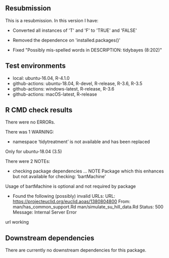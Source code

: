## Resubmission
This is a resubmission. In this version I have:

* Converted all instances of 'T' and 'F' to 'TRUE' and 'FALSE'

* Removed the dependence on 'installed.packages()'

* Fixed "Possibly mis-spelled words in DESCRIPTION: tidybayes (8:202)"

## Test environments
* local: ubuntu-16.04, R-4.1.0
* github-actions: ubuntu-18.04, R-devel, R-release, R-3.6, R-3.5
* github-actions: windows-latest, R-release, R-3.6
* github-actions: macOS-latest, R-release

## R CMD check results
There were no ERRORs.

There was 1 WARNING:

* namespace ‘tidytreatment’ is not available and has been replaced

Only for ubuntu-18.04 (3.5)

There were 2 NOTEs:

* checking package dependencies ... NOTE Package which this enhances but not available for checking: ‘bartMachine’

Usage of bartMachine is optional and not required by package

* Found the following (possibly) invalid URLs: URL: https://projecteuclid.org/euclid.aoas/1380804800 From: man/has_common_support.Rd man/simulate_su_hill_data.Rd Status: 500 Message: Internal Server Error

url working

## Downstream dependencies

There are currently no downstream dependencies for this package.

